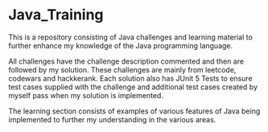 # Java_Training

This is a repository consisting of Java challenges and learning material to further enhance my knowledge of the Java programming language.

All challenges have the challenge description commented and then are followed by my solution. These challenges are mainly from leetcode, codewars and hackkerank.
Each solution also has JUnit 5 Tests to ensure test cases supplied with the challenge and additional test cases created by myself pass when my solution is implemented.

The learning section consists of examples of various features of Java being implemented to further my understanding in the various areas.

